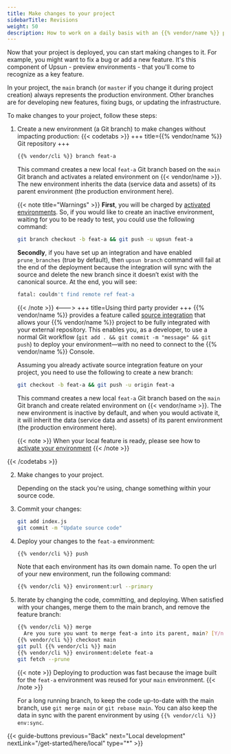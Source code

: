 ```yaml
---
title: Make changes to your project
sidebarTitle: Revisions
weight: 50
description: How to work on a daily basis with an {{% vendor/name %}} project?
---
```


Now that your project is deployed, you can start making changes to it.
For example, you might want to fix a bug or add a new feature.
It's this component of Upsun - preview environments - that you'll come to recognize as a key feature.

In your project, the `main` branch (or `master` if you change it during project creation) always represents the production environment.
Other branches are for developing new features, fixing bugs, or updating the infrastructure.

To make changes to your project, follow these steps:

1. Create a new environment (a Git branch) to make changes without impacting production:
{{< codetabs >}}
+++
title={{% vendor/name %}} Git repository
+++
   ```bash {location="Terminal"}
   {{% vendor/cli %}} branch feat-a
   ```
   This command creates a new local `feat-a` Git branch based on the `main` Git branch
   and activates a related environment on {{< vendor/name >}}.
   The new environment inherits the data (service data and assets) of its parent environment (the production environment here).

   {{< note title="Warnings" >}}
   **First**, you will be charged by [activated environments](/environments/deactivate-environment.md#reactivate-an-environment).
   So, if you would like to create an inactive environment, waiting for you to be ready to test, you could use the following command:
   ```bash {location="Terminal"}
   git branch checkout -b feat-a && git push -u upsun feat-a
   ```

   **Secondly**, if you have set up an integration and have enabled `prune_branches` (true by default), then `upsun branch` command will fail at the end of the deployment because the integration will sync with the source and delete the new branch since it doesn’t exist with the canonical source.
   At the end, you will see:
   ```bash
   fatal: couldn't find remote ref feat-a
   ```
   {{< /note >}}
<--->
+++
title=Using third party provider
+++
   {{% vendor/name %}} provides a feature called [source integration](integrations/source.html) that allows your {{% vendor/name %}} project to be fully integrated with your external repository.
   This enables you, as a developer, to use a normal Git workflow (`git add . && git commit -m "message" && git push`) to deploy your environment—with no need to connect to the {{% vendor/name %}} Console.

   Assuming you already activate source integration feature on your project, you need to use the following to create a new branch:
   ```bash {location="Terminal"}
   git checkout -b feat-a && git push -u origin feat-a
   ```
   This command creates a new local `feat-a` Git branch based on the `main` Git branch
   and create related environment on {{< vendor/name >}}.
   The new environment is inactive by default, and when you would activate it, it will inherit the data (service data and assets) of its parent environment (the production environment here).

   {{< note >}}
   When your local feature is ready, please see how to [activate your environment](/environments/deactivate-environment.md#reactivate-an-environment)
   {{< /note >}}

{{< /codetabs >}}


2. Make changes to your project.

   Depending on the stack you're using, change something within your source code.

3. Commit your changes:

   ```bash {location="Terminal"}
   git add index.js
   git commit -m "Update source code"
   ```

4. Deploy your changes to the `feat-a` environment:

   ```bash {location="Terminal"}
   {{% vendor/cli %}} push
   ```

   Note that each environment has its own domain name.
   To open the url of your new environment, run the following command:

   ```bash {location="Terminal"}
   {{% vendor/cli %}} environment:url --primary
   ```

5. Iterate by changing the code, committing, and deploying.
   When satisfied with your changes, merge them to the main branch,
   and remove the feature branch:

   ```bash {location="Terminal"}
   {{% vendor/cli %}} merge
     Are you sure you want to merge feat-a into its parent, main? [Y/n] y
   {{% vendor/cli %}} checkout main
   git pull {{% vendor/cli %}} main
   {{% vendor/cli %}} environment:delete feat-a
   git fetch --prune
   ```

   {{< note >}}
   Deploying to production was fast because the image built for the `feat-a` environment was reused for your `main` environment.
   {{< /note >}}

   For a long running branch, to keep the code up-to-date with the main branch, use `git merge main` or `git rebase main`.
   You can also keep the data in sync with the parent environment by using `{{% vendor/cli %}} env:sync`.

{{< guide-buttons previous="Back" next="Local development" nextLink="/get-started/here/local" type="*" >}}

